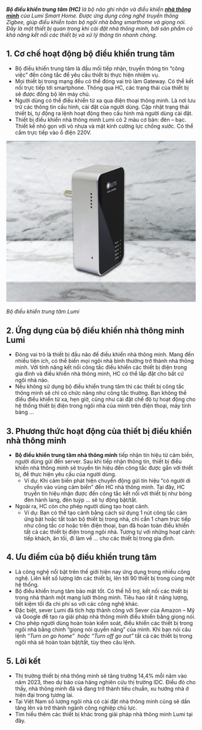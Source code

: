 ﻿***Bộ điều khiển trung tâm (HC)** là bộ não ghi nhận và điều khiển [**nhà thông minh**](https://www.paptech.vn/) của Lumi Smart Home. Được ứng dụng công nghệ truyền thông Zigbee, giúp điều khiển toàn bộ ngôi nhà bằng smarthome và giọng nói. Đây là một thiết bị quan trong khi cài đặt nhà thông minh, bởi sản phẩm có khả năng kết nối các thiết bị và xử lý thông tin nhanh chóng.*
## **1. Cơ chế hoạt động bộ điều khiển trung tâm**
- Bộ điều khiển trung tâm là đầu mối tiếp nhận, truyền thông tin “công việc” đến công tắc để yêu cầu thiết bị thực hiện nhiệm vụ.
- Mọi thiết bị trong mạng đều có thể đóng vai trò làm Gateway. Có thể kết nối trực tiếp tới smartphone. Thông qua HC, các trạng thái của thiết bị sẽ được đồng bộ lên máy chủ.
- Người dùng có thể điều khiển từ xa qua điện thoại thông minh. Là nơi lưu trữ các thông tin cấu hình, cài đặt của người dùng. Cập nhật trạng thái thiết bị, tự động ra lệnh hoạt động theo cấu hình mà người dùng cài đặt.
- Thiết bị điều khiển nhà thông minh Lumi có 2 màu cơ bản: đèn – bạc. Thiết kế nhỏ gọn với vỏ nhựa và mặt kính cường lực chống xước. Có thể cắm trực tiếp vào ổ điện 220V.

![Bộ điều khiển trung tâm Lumi](Aspose.Words.ebdfe590-a6eb-4bb7-a86c-3e9291b01bce.001.jpeg)

*Bộ điều khiển trung tâm Lumi*

## **2. Ứng dụng của bộ điều khiển nhà thông minh Lumi**
- Đóng vai trò là thiết bị đầu não để điều khiển nhà thông minh. Mang đến nhiều tiện ích, có thể biến mọi ngôi nhà bình thường trở thành nhà thông minh. Với tính năng kết nối công tắc điều khiển các thiết bị điện trong gia đình và điều khiển nhà thông minh, HC có thể lắp đặt cho bất cứ ngôi nhà nào.
- Nếu không sử dụng bộ điều khiển trung tâm thì các thiết bị công tắc thông minh sẽ chỉ có chức năng như công tắc thường. Bạn không thể điều điều khiển từ xa, hẹn giờ, cũng như cài đặt chế độ tự hoạt động cho hệ thống thiết bị điện trong ngôi nhà của mình trên điện thoại, máy tính bảng …
## **3. Phương thức hoạt động của thiết bị điều khiển nhà thông minh**
- **Bộ điều khiển trung tâm nhà thông minh** tiếp nhận tín hiệu từ cảm biến, người dùng gửi đến server. Sau khi tiếp nhận thông tin, thiết bị điều khiển nhà thông minh sẽ truyền tín hiệu đến công tắc được gắn với thiết bị, để thực hiện yêu cầu của người dùng.
  - Ví dụ: Khi cảm biến phát hiện chuyển động gửi tín hiệu “có người di chuyển vào vùng cảm biến” đến HC nhà thông minh. Tại đây, HC truyền tín hiệu nhận được đến công tắc kết nối với thiết bị như bóng đèn hành lang, đèn tuýp … sẽ tự động bật/tắt.
- Ngoài ra, HC còn cho phép người dùng tạo hoạt cảnh.
  - Ví dụ: Bạn có thể tạo cảnh bằng cách sử dụng 1 nút công tắc cảm ứng bật hoặc tắt toàn bộ thiết bị trong nhà, chỉ cần 1 chạm trực tiếp như công tắc cơ hoặc trên điện thoại, bạn đã hoàn toàn điều khiển tất cả các thiết bị điện trong ngôi nhà. Tương tự với những hoạt cảnh: tiếp khách, ăn tối, đi làm về … cho các thiết bị trong gia đình.
## **4. Ưu điểm của bộ điều khiển trung tâm**
- Là công nghệ nổi bật trên thế giới hiện nay ứng dụng trong nhiều công nghệ. Liên kết số lượng lớn các thiết bị, lên tới 90 thiết bị trong cùng một hệ thống.
- Bộ điều khiển trung tâm bảo mật tốt. Có thể hỗ trợ, kết nối các thiết bị trong nhà thành một mạng lưới thông minh. Tiêu hao rất ít năng lượng, tiết kiệm tối đa chi phí so với các công nghệ khác.
- Đặc biệt, sever Lumi đã tích hợp thành công với Sever của Amazon – Mỹ và Google *đ*ể tạo ra giải pháp nhà thông minh điều khiển bằng giọng nói.
- Cho phép người dùng hoàn toàn kiểm soát, điều khiển các thiết bị trong ngôi nhà bằng chính “giọng nói quyền năng” của mình. Khi bạn nói câu lệnh *“Turn on go home”  hoặc “Turn off go out”* tất cả các thiết bị trong ngôi nhà sẽ hoàn toàn bật/tắt, tùy theo câu lệnh.
## **5. Lời kết** 
- Thị trường thiết bị nhà thông minh sẽ tăng trưởng 14,4% mỗi năm vào năm 2023, theo dự báo của hãng nghiên cứu thị trường IDC. Điều đó cho thấy, nhà thông minh đã và đang trở thành tiêu chuẩn, xu hướng nhà ở hiện đại trong tương lai.
- Tại Việt Nam số lượng ngôi nhà có cài đặt nhà thông minh cũng sẽ dần tăng lên và trở thành ngành công nghiệp chủ lực.
- Tìm hiểu thêm các thiết bị khác trong giải pháp nhà thông minh Lumi tại đây.
